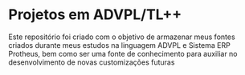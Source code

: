 <h1>Projetos em ADVPL/TL++</h1>
<p>Este repositório foi criado com o objetivo de armazenar meus fontes criados durante meus estudos na linguagem ADVPL e Sistema ERP Protheus, bem como ser uma fonte de conhecimento para auxiliar no desenvolvimento de novas customizações futuras</p>
